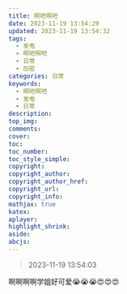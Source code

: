```yaml
---
title: 啊吧啊吧
date: 2023-11-19 13:54:29
updated: 2023-11-19 13:54:32
tags:
  - 发电
  - 啊吧啊吧
  - 日常
  - 加密
categories: 日常
keywords:
  - 啊吧啊吧
  - 发电
  - 日常
description: 
top_img:
comments:
cover:
toc:
toc_number:
toc_style_simple:
copyright:
copyright_author:
copyright_author_href:
copyright_url:
copyright_info:
mathjax: true
katex:
aplayer:
highlight_shrink:
aside:
abcjs:
---
```


> 2023-11-19 13:54:03

啊啊啊啊学姐好可爱😭😭😭😍😍😍 
